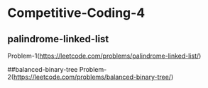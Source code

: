 # Competitive-Coding-4


## palindrome-linked-list
Problem-1(https://leetcode.com/problems/palindrome-linked-list/)

##balanced-binary-tree
Problem-2(https://leetcode.com/problems/balanced-binary-tree/)
